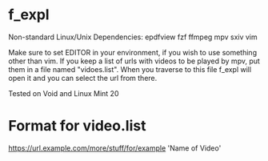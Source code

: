 # f_expl

Non-standard Linux/Unix Dependencies: epdfview fzf ffmpeg mpv sxiv vim

Make sure to set EDITOR in your environment, if you wish to use something other than vim. If you keep a list of urls with videos to be played by mpv, put them in a file named "vidoes.list". When you traverse to this file f_expl will open it and you can select the url from there.

Tested on Void and Linux Mint 20

# Format for video.list
https://url.example.com/more/stuff/for/example 'Name of Video'
